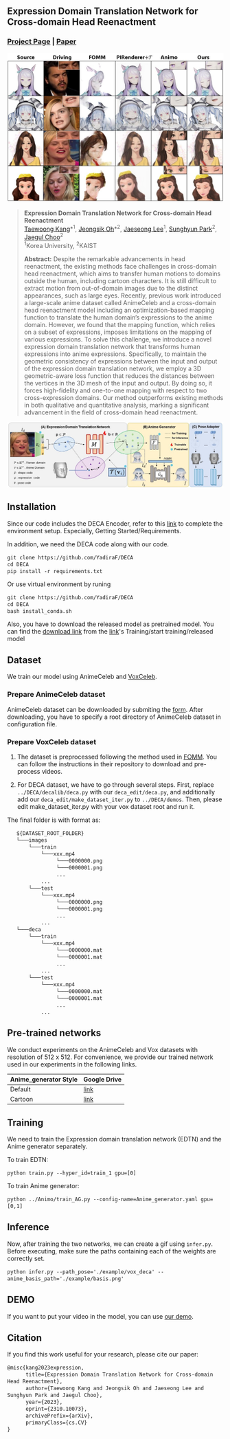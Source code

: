 ## Expression Domain Translation Network for Cross-domain Head Reenactment

### [Project Page](https://keh0t0.github.io/research/EDTN/) | [Paper](https://arxiv.org/abs/2310.10073)

![Teaser image](./assets/teaser_2.jpg)

> **Expression Domain Translation Network for Cross-domain Head Reenactment**<br>
> [Taewoong Kang](https://keh0t0.github.io/)\*<sup>1</sup>, [Jeongsik Oh](https://github.com/JEONGSIKOH0)\*<sup>2</sup>, [Jaeseong Lee](https://leejesse.github.io/)<sup>1</sup>, [Sunghyun Park](https://psh01087.github.io/)<sup>2</sup>, [Jaegul Choo](https://sites.google.com/site/jaegulchoo)<sup>2</sup><br>
> <sup>1</sup>Korea University, <sup>2</sup>KAIST<br>
>
>
> **Abstract:** Despite the remarkable advancements in head reenactment, the existing methods face challenges in cross-domain head reenactment, which aims to transfer human motions to domains outside the human, including cartoon characters. It is still difficult to extract motion from out-of-domain images due to the distinct appearances, such as large eyes. Recently, previous work introduced a large-scale anime dataset called AnimeCeleb and a cross-domain head reenactment model including an optimization-based mapping function to translate the human domain’s expressions to the anime domain. However, we found that the mapping function, which relies on a subset of expressions, imposes limitations on the mapping of various expressions. To solve this challenge, we introduce a novel expression domain translation network that transforms human expressions into anime expressions. Specifically, to maintain the geometric consistency of expressions between the input and output of the expression domain translation network, we employ a 3D geometric-aware loss function that reduces the distances between the vertices in the 3D mesh of the input and output.  By doing so, it forces high-fidelity and one-to-one mapping with respect to two cross-expression domains. Our method outperforms existing methods in both qualitative and quantitative analysis, marking a significant advancement in the field of cross-domain head reenactment.

![Model Figure](./assets/model_figure.jpg)

## Installation

Since our code includes the DECA Encoder, refer to this [link](https://github.com/yfeng95/DECA.git)
 to complete the environment setup.
Especially, Getting Started/Requirements.

In addition, we need the DECA code along with our code.
```
git clone https://github.com/YadiraF/DECA
cd DECA
pip install -r requirements.txt
```
Or use virtual environment by runing
```
git clone https://github.com/YadiraF/DECA
cd DECA
bash install_conda.sh
```
Also, you have to download the released model as pretrained model. 
You can find the [download link](https://drive.google.com/file/d/1rp8kdyLPvErw2dTmqtjISRVvQLj6Yzje/view) from the [link](https://github.com/yfeng95/DECA.git)'s Training/start training/released model

## Dataset

We train our model using AnimeCeleb and [VoxCeleb](https://arxiv.org/abs/1706.08612). 

### Prepare AnimeCeleb dataset

AnimeCeleb dataset can be downloaded by submiting the [form](https://forms.gle/wN1d6kNZv6sn6ad66).
After downloading, you have to specify a root directory of AnimeCeleb dataset in configuration file.  

### Prepare VoxCeleb dataset

1. The dataset is preprocessed following the method used in [FOMM](https://github.com/AliaksandrSiarohin/video-preprocessing). You can follow the instructions in their repository to download and pre-process videos.
   
2. For DECA dataset, we have to go through several steps. First, replace `../DECA/decalib/deca.py` with our `deca_edit/deca.py`, and additionally add our `deca_edit/make_dataset_iter.py` to `../DECA/demos`. Then, please edit make_dataset_iter.py with your vox dataset root and run it. 

The final folder is with format as:

```
   ${DATASET_ROOT_FOLDER}
   └───images
       └───train
           └───xxx.mp4
                └───0000000.png
                └───0000001.png
                ...
           ...
       └───test
           └───xxx.mp4
                └───0000000.png
                └───0000001.png
                ...
           ...
   └───deca
       └───train
           └───xxx.mp4
                └───0000000.mat
                └───0000001.mat
                ...
           ...
       └───test
           └───xxx.mp4
                └───0000000.mat
                └───0000001.mat
                ...
           ...
   ```

## Pre-trained networks

We conduct experiments on the AnimeCeleb and Vox datasets with resolution of 512 x 512. For convenience, we provide our trained network used in our experiments in the following links.

|Anime_generator Style|Google Drive|
|--------------|--------------|
|Default|[link](https://drive.google.com/file/d/1jtOmO7Up0cd_d0jiILnRiUw4M6loG00f/view?usp=sharing)|
|Cartoon|[link](https://drive.google.com/file/d/1w1uNknSskDZYDMEfkQAN1lTcmCmT65dl/view?usp=sharing)|

## Training

We need to train the Expression domain translation network (EDTN) and the Anime generator separately.

To train EDTN:
```
python train.py --hyper_id=train_1 gpu=[0]
```

To train Anime generator:
```
python ../Animo/train_AG.py --config-name=Anime_generator.yaml gpu=[0,1]
```

## Inference

Now, after training the two networks, we can create a gif using `infer.py`. Before executing, make sure the paths containing each of the weights are correctly set.

```
python infer.py --path_pose='./example/vox_deca' --anime_basis_path='./example/basis.png'
```

## DEMO

If you want to put your video in the model, you can use [our demo](https://github.com/kangyeolk/AnimeCeleb/tree/main/EDTN/demo).

## Citation

If you find this work useful for your research, please cite our paper:

```
@misc{kang2023expression,
      title={Expression Domain Translation Network for Cross-domain Head Reenactment}, 
      author={Taewoong Kang and Jeongsik Oh and Jaeseong Lee and Sunghyun Park and Jaegul Choo},
      year={2023},
      eprint={2310.10073},
      archivePrefix={arXiv},
      primaryClass={cs.CV}
}
```
